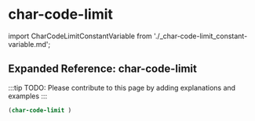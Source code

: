 # char-code-limit

import CharCodeLimitConstantVariable from './_char-code-limit_constant-variable.md';

<CharCodeLimitConstantVariable />

## Expanded Reference: char-code-limit

:::tip
TODO: Please contribute to this page by adding explanations and examples
:::

```lisp
(char-code-limit )
```
